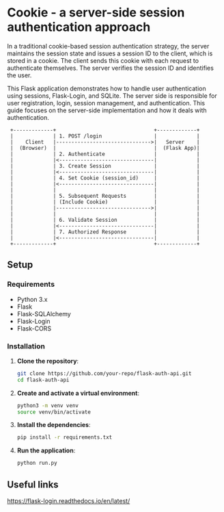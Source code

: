 # Cookie - a server-side session authentication approach

In a traditional cookie-based session authentication strategy, the server maintains the session state and issues a session ID to the client, which is stored in a cookie. The client sends this cookie with each request to authenticate themselves. The server verifies the session ID and identifies the user.

This Flask application demonstrates how to handle user authentication using sessions, Flask-Login, and SQLite. The server side is responsible for user registration, login, session management, and authentication. This guide focuses on the server-side implementation and how it deals with authentication.

     +-------------+                                +-------------+
     |             | 1. POST /login                 |             |
     |    Client   |------------------------------->|   Server    |
     |  (Browser)  |                                |  (Flask App)|
     |             | 2. Authenticate                |             |
     |             |<-------------------------------|             |
     |             | 3. Create Session              |             |
     |             |<-------------------------------|             |
     |             | 4. Set Cookie (session_id)     |             |
     |             |<-------------------------------|             |
     |             |                                |             |
     |             | 5. Subsequent Requests         |             |
     |             | (Include Cookie)               |             |
     |             |------------------------------->|             |
     |             |                                |             |
     |             | 6. Validate Session            |             |
     |             |<-------------------------------|             |
     |             | 7. Authorized Response         |             |
     |             |<-------------------------------|             |
     +-------------+                                +-------------+


## Setup
### Requirements

- Python 3.x
- Flask
- Flask-SQLAlchemy
- Flask-Login
- Flask-CORS

### Installation

1. **Clone the repository**:
    ```sh
    git clone https://github.com/your-repo/flask-auth-api.git
    cd flask-auth-api
    ```

2. **Create and activate a virtual environment**:
    ```sh
    python3 -m venv venv
    source venv/bin/activate
    ```

3. **Install the dependencies**:
    ```sh
    pip install -r requirements.txt
    ```

4. **Run the application**:
    ```sh
    python run.py
    ```

## Useful links

https://flask-login.readthedocs.io/en/latest/
